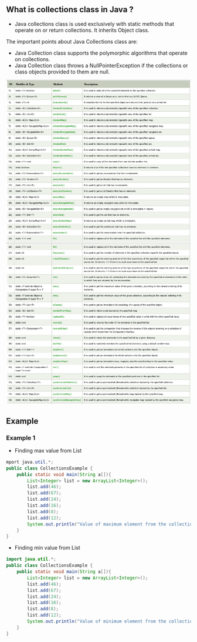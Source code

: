 ## What is collections class in Java ? ##
- Java collections class is used exclusively with static methods that operate on or return collections. 
It inherits Object class.
  
The important points about Java Collections class are:
- Java Collection class supports the polymorphic algorithms that operate on collections.
- Java Collection class throws a NullPointerException if the collections or class objects provided to them are null.

<img src="collection1.png" />
<img src="collection2.png" />

## Example ###
### Example 1 ###
- Finding max value from List
```java
mport java.util.*;  
public class CollectionsExample {  
    public static void main(String a[]){         
        List<Integer> list = new ArrayList<Integer>();  
        list.add(46);  
        list.add(67);  
        list.add(24);  
        list.add(16);  
        list.add(8);  
        list.add(12);  
        System.out.println("Value of maximum element from the collection: "+Collections.max(list));  
    }  
}  
```

- Finding min value from List
```java
import java.util.*;  
public class CollectionsExample {  
    public static void main(String a[]){         
        List<Integer> list = new ArrayList<Integer>();  
        list.add(46);  
        list.add(67);  
        list.add(24);  
        list.add(16);  
        list.add(8);  
        list.add(12);  
        System.out.println("Value of minimum element from the collection: "+Collections.min(list));  
    }  
}  
```